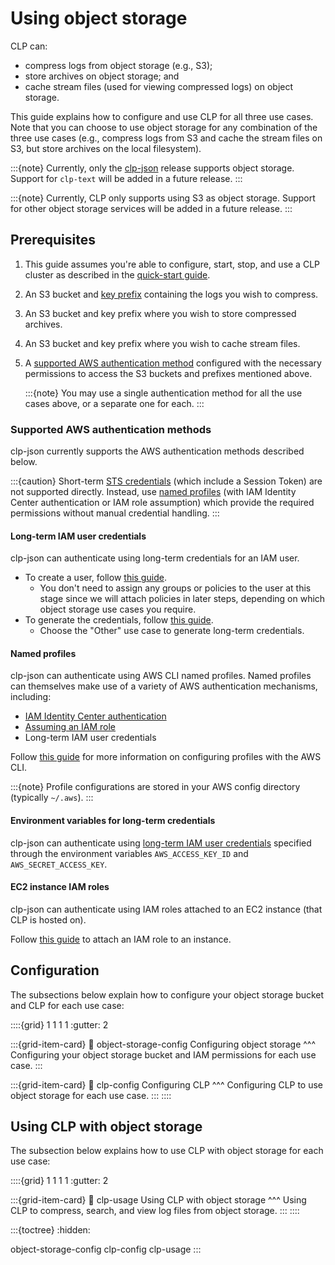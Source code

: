 # Using object storage

CLP can:

* compress logs from object storage (e.g., S3);
* store archives on object storage; and
* cache stream files (used for viewing compressed logs) on object storage.

This guide explains how to configure and use CLP for all three use cases. Note that you can choose
to use object storage for any combination of the three use cases (e.g., compress logs from S3 and
cache the stream files on S3, but store archives on the local filesystem).

:::{note}
Currently, only the [clp-json][release-choices] release supports object storage. Support for
`clp-text` will be added in a future release.
:::

:::{note}
Currently, CLP only supports using S3 as object storage. Support for other object storage services
will be added in a future release.
:::

## Prerequisites

1. This guide assumes you're able to configure, start, stop, and use a CLP cluster as described in
   the [quick-start guide](../quick-start-overview.md).
2. An S3 bucket and [key prefix][aws-key-prefixes] containing the logs you wish to compress.
3. An S3 bucket and key prefix where you wish to store compressed archives.
4. An S3 bucket and key prefix where you wish to cache stream files.
5. A [supported AWS authentication method](#supported-aws-authentication-methods) configured with
   the necessary permissions to access the S3 buckets and prefixes mentioned above.

   :::{note}
   You may use a single authentication method for all the use cases above, or a separate one for
   each.
   :::

### Supported AWS authentication methods

clp-json currently supports the AWS authentication methods described below.

:::{caution}
Short-term [STS credentials][aws-sts-credentials] (which include a Session Token) are not supported
directly. Instead, use [named profiles](#named-profiles) (with
IAM Identity Center authentication or IAM role assumption) which provide the required permissions without manual credential handling.
:::

#### Long-term IAM user credentials

clp-json can authenticate using long-term credentials for an IAM user.

* To create a user, follow [this guide][aws-create-iam-user].
  * You don't need to assign any groups or policies to the user at this stage since we will
    attach policies in later steps, depending on which object storage use cases you require.
* To generate the credentials, follow [this guide][aws-create-access-keys].
  * Choose the "Other" use case to generate long-term credentials.

#### Named profiles

clp-json can authenticate using AWS CLI named profiles. Named profiles can themselves make use of a
variety of AWS authentication mechanisms, including:

* [IAM Identity Center authentication][aws-iam-identity-center]
* [Assuming an IAM role][aws-iam-roles]
* Long-term IAM user credentials

Follow [this guide][aws-configure-profiles] for more information on configuring profiles with the
AWS CLI.

:::{note}
Profile configurations are stored in your AWS config directory (typically `~/.aws`).
:::

#### Environment variables for long-term credentials

clp-json can authenticate using [long-term IAM user credentials](#long-term-iam-user-credentials)
specified through the environment variables `AWS_ACCESS_KEY_ID` and `AWS_SECRET_ACCESS_KEY`.

#### EC2 instance IAM roles

clp-json can authenticate using IAM roles attached to an EC2 instance (that CLP is hosted on).

Follow [this guide][aws-ec2-attach-iam-role] to attach an IAM role to an instance.

## Configuration

The subsections below explain how to configure your object storage bucket and CLP for each use case:

::::{grid} 1 1 1 1
:gutter: 2

:::{grid-item-card}
:link: object-storage-config
Configuring object storage
^^^
Configuring your object storage bucket and IAM permissions for each use case.
:::

:::{grid-item-card}
:link: clp-config
Configuring CLP
^^^
Configuring CLP to use object storage for each use case.
:::
::::

## Using CLP with object storage

The subsection below explains how to use CLP with object storage for each use case:

::::{grid} 1 1 1 1
:gutter: 2

:::{grid-item-card}
:link: clp-usage
Using CLP with object storage
^^^
Using CLP to compress, search, and view log files from object storage.
:::
::::

:::{toctree}
:hidden:

object-storage-config
clp-config
clp-usage
:::

[aws-configure-profiles]: https://docs.aws.amazon.com/cli/latest/userguide/cli-configure-files.html
[aws-create-access-keys]: https://docs.aws.amazon.com/keyspaces/latest/devguide/create.keypair.html
[aws-create-iam-user]: https://docs.aws.amazon.com/IAM/latest/UserGuide/id_users_create.html
[aws-ec2-attach-iam-role]: https://docs.aws.amazon.com/AWSEC2/latest/UserGuide/attach-iam-role.html
[aws-iam-identity-center]: https://docs.aws.amazon.com/cli/latest/userguide/cli-configure-sso.html
[aws-iam-roles]: https://docs.aws.amazon.com/cli/latest/userguide/cli-configure-role.html
[aws-key-prefixes]: https://docs.aws.amazon.com/AmazonS3/latest/userguide/using-prefixes.html
[aws-sts-credentials]: https://docs.aws.amazon.com/IAM/latest/UserGuide/id_credentials_temp.html
[release-choices]: ../quick-start-cluster-setup/index.md#choosing-a-release
